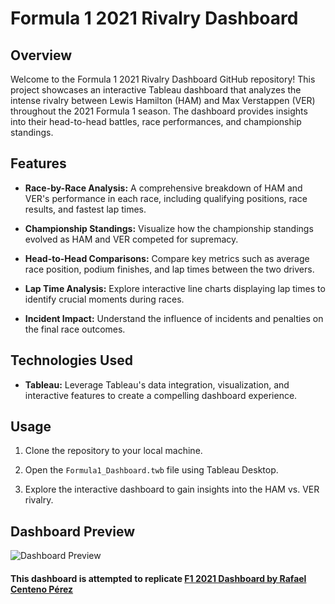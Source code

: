 # Formula 1 2021 Rivalry Dashboard

## Overview

Welcome to the Formula 1 2021 Rivalry Dashboard GitHub repository! This project showcases an interactive Tableau dashboard that analyzes the intense rivalry between Lewis Hamilton (HAM) and Max Verstappen (VER) throughout the 2021 Formula 1 season. The dashboard provides insights into their head-to-head battles, race performances, and championship standings.

## Features

- **Race-by-Race Analysis:** A comprehensive breakdown of HAM and VER's performance in each race, including qualifying positions, race results, and fastest lap times.

- **Championship Standings:** Visualize how the championship standings evolved as HAM and VER competed for supremacy.

- **Head-to-Head Comparisons:** Compare key metrics such as average race position, podium finishes, and lap times between the two drivers.

- **Lap Time Analysis:** Explore interactive line charts displaying lap times to identify crucial moments during races.

- **Incident Impact:** Understand the influence of incidents and penalties on the final race outcomes.

## Technologies Used

- **Tableau:** Leverage Tableau's data integration, visualization, and interactive features to create a compelling dashboard experience.

## Usage

1. Clone the repository to your local machine.

2. Open the `Formula1_Dashboard.twb` file using Tableau Desktop.

3. Explore the interactive dashboard to gain insights into the HAM vs. VER rivalry.

## Dashboard Preview

![Dashboard Preview](dashboard_preview.png)

#### This dashboard is attempted to replicate [F1 2021 Dashboard by Rafael Centeno Pérez](https://public.tableau.com/app/profile/rafael.centeno/viz/2021F1Season/2021F1SeasonInCharts)
